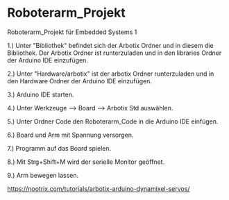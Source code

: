 # Roboterarm_Projekt
Roboterarm_Projekt für Embedded Systems 1

1.) Unter "Bibliothek" befindet sich der Arbotix Ordner und in diesem die Bibliothek. Der Arbotix Ordner ist runterzuladen und in den libraries Ordner der Arduino IDE einzufügen.

2.) Unter "Hardware/arbotix" ist der arbotix Ordner runterzuladen und in den Hardware Ordner der Arduino IDE einzufügen.

3.) Arduino IDE starten.

4.) Unter Werkzeuge --> Board --> Arbotix Std auswählen.

5.) Unter Ordner Code den Roboterarm_Code in die Arduino IDE einfügen.

6.) Board und Arm mit Spannung versorgen. 

7.) Programm auf das Board spielen.

8.) Mit Strg+Shift+M wird der serielle Monitor geöffnet.

9.) Arm bewegen lassen.



https://nootrix.com/tutorials/arbotix-arduino-dynamixel-servos/
